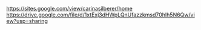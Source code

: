 https://sites.google.com/view/carinasilberer/home
https://drive.google.com/file/d/1xtExj3dHWpLQnUfazzkmsd70hIh5N6Qw/view?usp=sharing